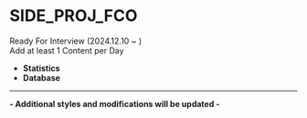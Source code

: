 # SIDE_PROJ_FCO
Ready For Interview (2024.12.10 ~ ) <br>
Add at least 1 Content per Day <br>
* **Statistics**
* **Database**
  
---


**- Additional styles and modifications will be updated -**
